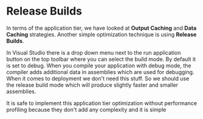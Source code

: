# Release Builds

In terms of the application tier, we have looked at **Output Caching** and **Data Caching** strategies. Another simple optimization technique is using **Release Builds**.

In Visual Studio there is a drop down menu next to the run application button on the top toolbar where you can select the build mode. By default it is set to debug. When you compile your application with debug mode, the compiler adds additional data in assemblies which are used for debugging. When it comes to deployment we don't need this stuff. So we should use the release build mode which will produce slightly faster and smaller assemblies.

It is safe to implement this application tier optimization without performance profiling because they don't add any complexity and it is simple
